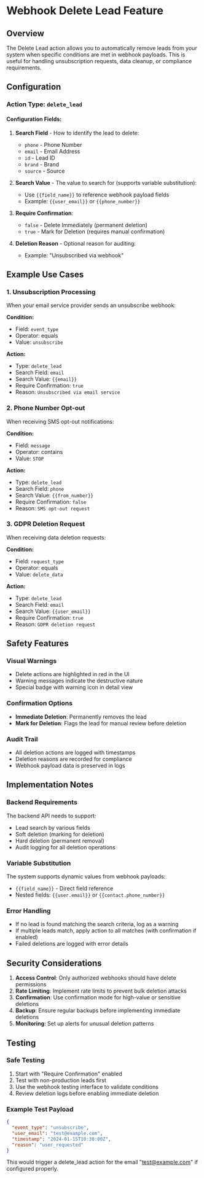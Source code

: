 # Webhook Delete Lead Feature

## Overview
The Delete Lead action allows you to automatically remove leads from your system when specific conditions are met in webhook payloads. This is useful for handling unsubscription requests, data cleanup, or compliance requirements.

## Configuration

### Action Type: `delete_lead`

#### Configuration Fields:

1. **Search Field** - How to identify the lead to delete:
   - `phone` - Phone Number
   - `email` - Email Address  
   - `id` - Lead ID
   - `brand` - Brand
   - `source` - Source

2. **Search Value** - The value to search for (supports variable substitution):
   - Use `{{field_name}}` to reference webhook payload fields
   - Example: `{{user_email}}` or `{{phone_number}}`

3. **Require Confirmation**:
   - `false` - Delete Immediately (permanent deletion)
   - `true` - Mark for Deletion (requires manual confirmation)

4. **Deletion Reason** - Optional reason for auditing:
   - Example: "Unsubscribed via webhook"

## Example Use Cases

### 1. Unsubscription Processing
When your email service provider sends an unsubscribe webhook:

**Condition:**
- Field: `event_type`
- Operator: equals
- Value: `unsubscribe`

**Action:**
- Type: `delete_lead`
- Search Field: `email`
- Search Value: `{{email}}`
- Require Confirmation: `true`
- Reason: `Unsubscribed via email service`

### 2. Phone Number Opt-out
When receiving SMS opt-out notifications:

**Condition:**
- Field: `message`
- Operator: contains
- Value: `STOP`

**Action:**
- Type: `delete_lead`
- Search Field: `phone`
- Search Value: `{{from_number}}`
- Require Confirmation: `false`
- Reason: `SMS opt-out request`

### 3. GDPR Deletion Request
When receiving data deletion requests:

**Condition:**
- Field: `request_type`
- Operator: equals
- Value: `delete_data`

**Action:**
- Type: `delete_lead`
- Search Field: `email`
- Search Value: `{{user_email}}`
- Require Confirmation: `true`
- Reason: `GDPR deletion request`

## Safety Features

### Visual Warnings
- Delete actions are highlighted in red in the UI
- Warning messages indicate the destructive nature
- Special badge with warning icon in detail view

### Confirmation Options
- **Immediate Deletion**: Permanently removes the lead
- **Mark for Deletion**: Flags the lead for manual review before deletion

### Audit Trail
- All deletion actions are logged with timestamps
- Deletion reasons are recorded for compliance
- Webhook payload data is preserved in logs

## Implementation Notes

### Backend Requirements
The backend API needs to support:
- Lead search by various fields
- Soft deletion (marking for deletion)
- Hard deletion (permanent removal)
- Audit logging for all deletion operations

### Variable Substitution
The system supports dynamic values from webhook payloads:
- `{{field_name}}` - Direct field reference
- Nested fields: `{{user.email}}` or `{{contact.phone_number}}`

### Error Handling
- If no lead is found matching the search criteria, log as a warning
- If multiple leads match, apply action to all matches (with confirmation if enabled)
- Failed deletions are logged with error details

## Security Considerations

1. **Access Control**: Only authorized webhooks should have delete permissions
2. **Rate Limiting**: Implement rate limits to prevent bulk deletion attacks
3. **Confirmation**: Use confirmation mode for high-value or sensitive deletions
4. **Backup**: Ensure regular backups before implementing immediate deletions
5. **Monitoring**: Set up alerts for unusual deletion patterns

## Testing

### Safe Testing
1. Start with "Require Confirmation" enabled
2. Test with non-production leads first
3. Use the webhook testing interface to validate conditions
4. Review deletion logs before enabling immediate deletion

### Example Test Payload
```json
{
  "event_type": "unsubscribe",
  "user_email": "test@example.com",
  "timestamp": "2024-01-15T10:30:00Z",
  "reason": "user_requested"
}
```

This would trigger a delete_lead action for the email "test@example.com" if configured properly. 